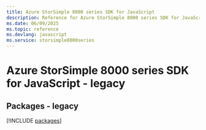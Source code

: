 ```yaml
---
title: Azure StorSimple 8000 series SDK for JavaScript
description: Reference for Azure StorSimple 8000 series SDK for JavaScript
ms.date: 06/09/2025
ms.topic: reference
ms.devlang: javascript
ms.service: storsimple8000series
---
```

# Azure StorSimple 8000 series SDK for JavaScript - legacy
## Packages - legacy
[!INCLUDE [packages](storsimple-8000-series-index.md)]